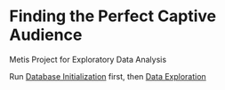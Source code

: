 # Finding the Perfect Captive Audience
Metis Project for Exploratory Data Analysis

Run [Database Initialization](/Database%20initialization.ipynb) first, then [Data Exploration](/Data%20Exploration.ipynb)
